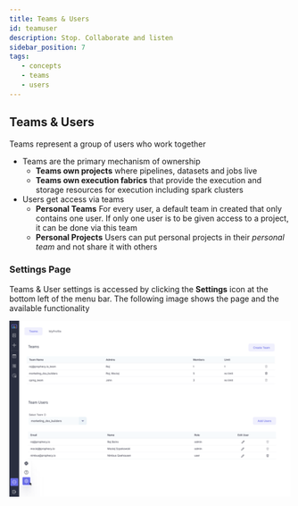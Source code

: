```yaml
---
title: Teams & Users
id: teamuser
description: Stop. Collaborate and listen
sidebar_position: 7
tags:
   - concepts
   - teams
   - users
---
```


## Teams & Users

Teams represent a group of users who work together

* Teams are the primary mechanism of ownership
   * **Teams own projects** where pipelines, datasets and jobs live
   * **Teams own execution fabrics** that provide the execution and storage resources for execution including spark clusters
* Users get access via teams
   * **Personal Teams** For every user, a default team in created that only contains one user. If only one user is to be given access to a project, it can be done via this team
   * **Personal Projects** Users can put personal projects in their _personal team_ and not share it with others

### Settings Page

Teams & User settings is accessed by clicking the **Settings** icon at the bottom left of the menu bar. The following image shows the page and the available functionality

![Team Page](img/team_page.png)


